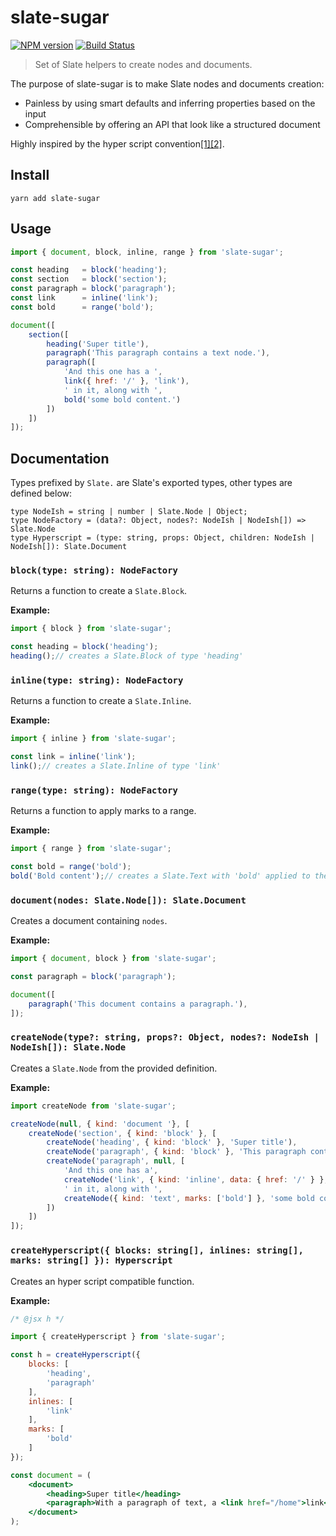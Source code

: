 # slate-sugar

[![NPM version](https://badge.fury.io/js/slate-sugar.svg)](http://badge.fury.io/js/slate-sugar)
[![Build Status](https://travis-ci.org/GitbookIO/slate-sugar.png?branch=master)](https://travis-ci.org/GitbookIO/slate-sugar)

> Set of Slate helpers to create nodes and documents.

The purpose of slate-sugar is to make Slate nodes and documents creation:

* Painless by using smart defaults and inferring properties based on the input
* Comprehensible by offering an API that look like a structured document

Highly inspired by the hyper script convention[[1]](https://facebook.github.io/react/docs/react-without-jsx.html)[[2]](https://github.com/mlmorg/react-hyperscript).

## Install

```
yarn add slate-sugar
```

## Usage

```js
import { document, block, inline, range } from 'slate-sugar';

const heading   = block('heading');
const section   = block('section');
const paragraph = block('paragraph');
const link      = inline('link');
const bold      = range('bold');

document([
    section([
        heading('Super title'),
        paragraph('This paragraph contains a text node.'),
        paragraph([
            'And this one has a ',
            link({ href: '/' }, 'link'),
            ' in it, along with ',
            bold('some bold content.')
        ])
    ])
]);
```

## Documentation

Types prefixed by `Slate.` are Slate's exported types, other types are defined below:

```
type NodeIsh = string | number | Slate.Node | Object;
type NodeFactory = (data?: Object, nodes?: NodeIsh | NodeIsh[]) => Slate.Node
type Hyperscript = (type: string, props: Object, children: NodeIsh | NodeIsh[]): Slate.Document
```

### `block(type: string): NodeFactory`

Returns a function to create a `Slate.Block`.

**Example:**

```js
import { block } from 'slate-sugar';

const heading = block('heading');
heading();// creates a Slate.Block of type 'heading'
```

### `inline(type: string): NodeFactory`

Returns a function to create a `Slate.Inline`.

**Example:**

```js
import { inline } from 'slate-sugar';

const link = inline('link');
link();// creates a Slate.Inline of type 'link'
```

### `range(type: string): NodeFactory`

Returns a function to apply marks to a range.

**Example:**

```js
import { range } from 'slate-sugar';

const bold = range('bold');
bold('Bold content');// creates a Slate.Text with 'bold' applied to the range
```

### `document(nodes: Slate.Node[]): Slate.Document`

Creates a document containing `nodes`.

**Example:**

```js
import { document, block } from 'slate-sugar';

const paragraph = block('paragraph');

document([
    paragraph('This document contains a paragraph.'),
]);
```

### `createNode(type?: string, props?: Object, nodes?: NodeIsh | NodeIsh[]): Slate.Node`

Creates a `Slate.Node` from the provided definition.

**Example:**

```js
import createNode from 'slate-sugar';

createNode(null, { kind: 'document '}, [
    createNode('section', { kind: 'block' }, [
        createNode('heading', { kind: 'block' }, 'Super title'),
        createNode('paragraph', { kind: 'block' }, 'This paragraph contains a text node.'),
        createNode('paragraph', null, [
            'And this one has a',
            createNode('link', { kind: 'inline', data: { href: '/' } }, 'link'),
            ' in it, along with ',
            createNode({ kind: 'text', marks: ['bold'] }, 'some bold content.')
        ])
    ])
]);
```

### `createHyperscript({ blocks: string[], inlines: string[], marks: string[] }): Hyperscript`

Creates an hyper script compatible function.

**Example:**

```jsx harmony
/* @jsx h */

import { createHyperscript } from 'slate-sugar';

const h = createHyperscript({
    blocks: [
        'heading',
        'paragraph'
    ],
    inlines: [
        'link'
    ],
    marks: [
        'bold'
    ]
});

const document = (
    <document>
        <heading>Super title</heading>
        <paragraph>With a paragraph of text, a <link href="/home">link</link> and some <bold>bold content</bold>.</paragraph>
    </document>
);
```
